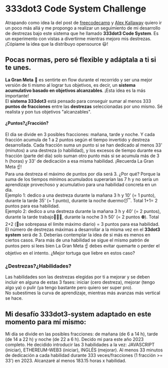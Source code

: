 # 333dot3 Code System Challenge  
Atrapando como idea la del post de [freecodecamp](https://www.freecodecamp.org/news/the-crazy-history-of-the-100daysofcode-challenge-and-why-you-should-try-it-for-2018-6c89a76e298d/) y [Alex Kallaway](https://github.com/Kallaway/100-days-of-code) quiero ir un poco más allá y me propongo a realizar un seguimiento de mi desarrollo de destrezas bajo este sistema que he llamado **333dot3 Code System**. Es un experimento con vistas a divertirme mientras mejoro mis destrezas. ¡Cópiame la idea que la distribuyo opensource 😃!  

## Pocas normas, pero sé flexible y adáptala a ti si te unes.  
**La Gran Meta** 👀 es sentirte en flow durante el recorrido y ser una mejor versión de ti mismo al lograr tus objetivos, es decir, un **sistema acumulativo basado en objetivos alcanzables**. ¡Esta idea es la más importante!  
El **sistema 333dot3** está pensado para conseguir sumar al menos 333 **puntos de fracciones** entre las **destrezas** seleccionadas por uno mismo. Sé realista y pon tus objetivos "alcanzables". 

#### ¿Puntos?¿Fracción?  
El día se divide en 3 posibles fracciones: mañana, tarde y noche. Y cada fracción acumula de 1 a 2 puntos según el tiempo invertido y destreza desarrollada.
Cada fracción suma un punto si se han dedicado al menos 33' (minutos) a una destreza (o habilidad), y los excesos de tiempo durante esa fracción (parte del día) solo suman otro punto más si se acumula más de 3 h (horas) y 33' de dedicación a esa misma habilidad. ¡Recuerda La Gran Meta ☝️!  
Para una destreza el máximo de puntos por día será 3. ¿Por qué? Porque la suma de los tiempos mínimos acumulados superarían las 7 h y no sería un aprendizaje provechoso y acumulativo para una habilidad concreta en un día.   
Ejemplo 1: dedico a una destreza durante la mañana 3 h y 10' (= 1 punto), durante  la tarde 35' (= 1 punto), durante  la noche duermo😴. Total 1+1= 2 puntos para esa habilidad.  
Ejemplo 2: dedico a una destreza durante la mañana 3 h y 40' (= 2 puntos), durante la tarde trabajo👨🏾‍🍳, durante la noche 3 h 50' (= 2 puntos ⛔). Total 2+2 (📢se sobrepasa el límite máximo diario) = 3 puntos para esa habilidad.  
El número de destrezas máximas a desarrollar a la misma vez en el **33dot3 system** será de 3. Deberías contemplar la idea de si más es menos en ciertos casos. Para más de una habilidad se sigue el mismo patrón de puntos pero si lees bien La Gran Meta ☝️ debes evitar quemarte o perder el objetivo en el intento. ¿Mejor tortuga que liebre en estos caso?  

### ¿Destrezas?¿Habilidades?  
Las habilidades son las destrezas elegidas por ti a mejorar y se deben incluir en alguna de estas 3 fases: iniciar (cero destreza), mejorar (tengo algo ya) o pulir (ya tengo bastante pero quiero ser super pro).  
No subestimes la curva de aprendizaje, mientras más avanzas más vertical se hace.  


## Mi desafío 333dot3-system adaptado en este momento para mí mismo:
Mi día se divide en las posibles fracciones: de mañana (de 6 a 14 h), tarde (de 14 a 22 h) y noche (de 22 a 6 h).
Decido mi para este año 2023 completo.
He decidido introducir las 3 habilidades a la vez: JAVASCRIPT (iniciar), ETHEREUM-WEB3 (iniciar), INGLÉS (mejorar).
Al menos 33 minutos de dedicación a cada habilidad durante 333 veces/fracciones (1 fracción >= 33') en 2023. Alcanzaré al menos 183.15 horas x habilidad.
